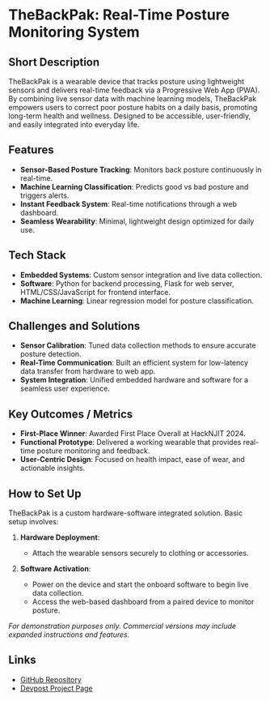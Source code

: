 # TheBackPak: Real-Time Posture Monitoring System

## Short Description
TheBackPak is a wearable device that tracks posture using lightweight sensors and delivers real-time feedback via a Progressive Web App (PWA). By combining live sensor data with machine learning models, TheBackPak empowers users to correct poor posture habits on a daily basis, promoting long-term health and wellness. Designed to be accessible, user-friendly, and easily integrated into everyday life.

## Features
- **Sensor-Based Posture Tracking**: Monitors back posture continuously in real-time.
- **Machine Learning Classification**: Predicts good vs bad posture and triggers alerts.
- **Instant Feedback System**: Real-time notifications through a web dashboard.
- **Seamless Wearability**: Minimal, lightweight design optimized for daily use.

## Tech Stack
- **Embedded Systems**: Custom sensor integration and live data collection.
- **Software**: Python for backend processing, Flask for web server, HTML/CSS/JavaScript for frontend interface.
- **Machine Learning**: Linear regression model for posture classification.

## Challenges and Solutions
- **Sensor Calibration**: Tuned data collection methods to ensure accurate posture detection.
- **Real-Time Communication**: Built an efficient system for low-latency data transfer from hardware to web app.
- **System Integration**: Unified embedded hardware and software for a seamless user experience.

## Key Outcomes / Metrics
- **First-Place Winner**: Awarded First Place Overall at HackNJIT 2024.
- **Functional Prototype**: Delivered a working wearable that provides real-time posture monitoring and feedback.
- **User-Centric Design**: Focused on health impact, ease of wear, and actionable insights.

## How to Set Up
TheBackPak is a custom hardware-software integrated solution. Basic setup involves:

1. **Hardware Deployment**:
   - Attach the wearable sensors securely to clothing or accessories.

2. **Software Activation**:
   - Power on the device and start the onboard software to begin live data collection.
   - Access the web-based dashboard from a paired device to monitor posture.

*For demonstration purposes only. Commercial versions may include expanded instructions and features.*

## Links
- [GitHub Repository](https://github.com/VictorJimenez3/theBackPak)
- [Devpost Project Page](https://devpost.com/software/thebackpak)
